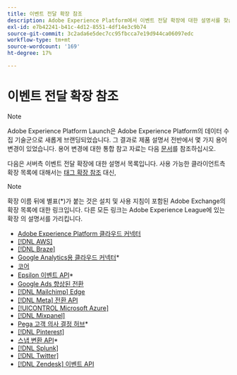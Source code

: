```yaml
---
title: 이벤트 전달 확장 참조
description: Adobe Experience Platform에서 이벤트 전달 확장에 대한 설명서를 찾습니다.
exl-id: e7b42241-b41c-4d12-8551-4df14e3c9b74
source-git-commit: 3c2ada6e5dec7cc95fbcca7e19d944ca06097edc
workflow-type: tm+mt
source-wordcount: '169'
ht-degree: 17%

---
```


# 이벤트 전달 확장 참조

>[!NOTE]
>
>Adobe Experience Platform Launch은 Adobe Experience Platform의 데이터 수집 기술군으로 새롭게 브랜딩되었습니다. 그 결과로 제품 설명서 전반에서 몇 가지 용어 변경이 있었습니다. 용어 변경에 대한 통합 참고 자료는 다음 [문서](../../term-updates.md)를 참조하십시오.

<div id="recs-overview-body-1"></div>
<div id="recs-overview-body-2"></div>
<div id="recs-overview-body-3"></div>
<div id="recs-overview-body-4"></div>
<div id="recs-overview-body-5"></div>
<div id="recs-overview-body-6"></div>

다음은 서버측 이벤트 전달 확장에 대한 설명서 목록입니다. 사용 가능한 클라이언트측 확장 목록에 대해서는 [태그 확장 참조](../client/overview.md) 대신,

>[!NOTE]
>
>확장 이름 뒤에 별표(*)가 붙는 것은 설치 및 사용 지침이 포함된 Adobe Exchange의 확장 목록에 대한 링크입니다. 다른 모든 링크는 Adobe Experience League에 있는 확장 의 설명서를 가리킵니다.

* [Adobe Experience Platform 클라우드 커넥터](./cloud-connector/overview.md)
* [[!DNL AWS]](./aws/overview.md)
* [[!DNL Braze]](./braze/overview.md)
* [Google Analytics용 클라우드 커넥터](https://exchange.adobe.com/apps/ec/106542)*
* [코어](./core/overview.md)
* [Epsilon 이벤트 API](https://exchange.adobe.com/apps/ec/109127)*
* [Google Ads 향상된 전환](./google-ads-enhanced-conversions/overview.md)
* [[!DNL Mailchimp] Edge](./mailchimp/overview.md)
* [[!DNL Meta] 전환 API](./meta/overview.md)
* [[!UICONTROL Microsoft Azure]](./azure/overview.md)
* [[!DNL Mixpanel]](./mixpanel/overview.md)
* [Pega 고객 의사 결정 허브](https://exchange.adobe.com/apps/ec/107597)*
* [[!DNL Pinterest]](./pinterest/overview.md)
* [스냅 변환 API](https://exchange.adobe.com/apps/ec/108550)*
* [[!DNL Splunk]](./splunk/overview.md)
* [[!DNL Twitter]](./twitter/overview.md)
* [[!DNL Zendesk] 이벤트 API](./zendesk/overview.md)
